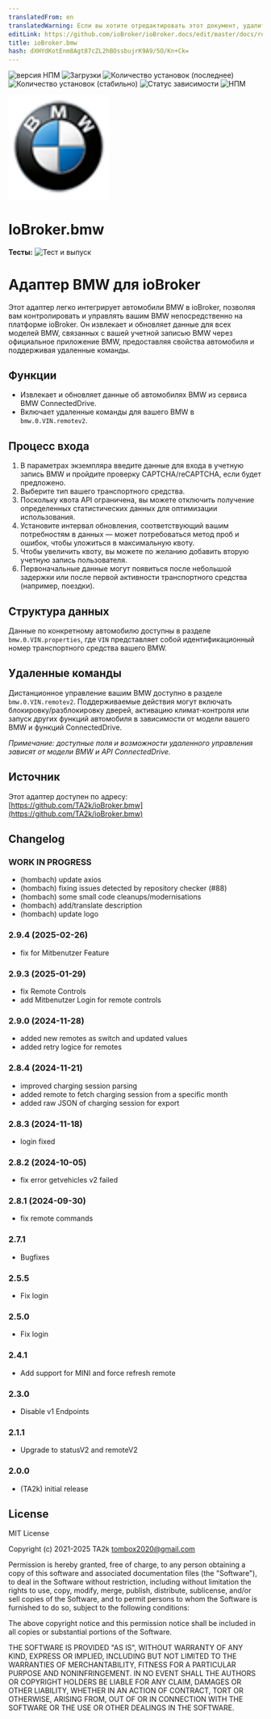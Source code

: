 ```yaml
---
translatedFrom: en
translatedWarning: Если вы хотите отредактировать этот документ, удалите поле «translationFrom», в противном случае этот документ будет снова автоматически переведен
editLink: https://github.com/ioBroker/ioBroker.docs/edit/master/docs/ru/adapterref/iobroker.bmw/README.md
title: ioBroker.bmw
hash: dXHYdKotEnm8Agt87cZL2hBOssbujrK9A9/5O/Kn+Ck=
---
```

![версия НПМ](https://img.shields.io/npm/v/iobroker.bmw.svg)
![Загрузки](https://img.shields.io/npm/dm/iobroker.bmw.svg)
![Количество установок (последнее)](https://iobroker.live/badges/bmw-installed.svg)
![Количество установок (стабильно)](https://iobroker.live/badges/bmw-stable.svg)
![Статус зависимости](https://img.shields.io/david/TA2k/iobroker.bmw.svg)
![НПМ](https://nodei.co/npm/iobroker.bmw.png?downloads=true)

<img src="admin/bmw.png" alt="Логотип" width="200">

# IoBroker.bmw
**Тесты:** ![Тест и выпуск](https://github.com/TA2k/ioBroker.bmw/workflows/Test%20and%20Release/badge.svg)

# Адаптер BMW для ioBroker
Этот адаптер легко интегрирует автомобили BMW в ioBroker, позволяя вам контролировать и управлять вашим BMW непосредственно на платформе ioBroker. Он извлекает и обновляет данные для всех моделей BMW, связанных с вашей учетной записью BMW через официальное приложение BMW, предоставляя свойства автомобиля и поддерживая удаленные команды.

## Функции
- Извлекает и обновляет данные об автомобилях BMW из сервиса BMW ConnectedDrive.
- Включает удаленные команды для вашего BMW в `bmw.0.VIN.remotev2`.

## Процесс входа
1. В параметрах экземпляра введите данные для входа в учетную запись BMW и пройдите проверку CAPTCHA/reCAPTCHA, если будет предложено.
2. Выберите тип вашего транспортного средства.
3. Поскольку квота API ограничена, вы можете отключить получение определенных статистических данных для оптимизации использования.
4. Установите интервал обновления, соответствующий вашим потребностям в данных — может потребоваться метод проб и ошибок, чтобы уложиться в максимальную квоту.
5. Чтобы увеличить квоту, вы можете по желанию добавить вторую учетную запись пользователя.
6. Первоначальные данные могут появиться после небольшой задержки или после первой активности транспортного средства (например, поездки).

## Структура данных
Данные по конкретному автомобилю доступны в разделе `bmw.0.VIN.properties`, где `VIN` представляет собой идентификационный номер транспортного средства вашего BMW.

## Удаленные команды
Дистанционное управление вашим BMW доступно в разделе `bmw.0.VIN.remotev2`. Поддерживаемые действия могут включать блокировку/разблокировку дверей, активацию климат-контроля или запуск других функций автомобиля в зависимости от модели вашего BMW и функций ConnectedDrive.

*Примечание: доступные поля и возможности удаленного управления зависят от модели BMW и API ConnectedDrive.*

## Источник
Этот адаптер доступен по адресу: [https://github.com/TA2k/ioBroker.bmw](https://github.com/TA2k/ioBroker.bmw)

## Changelog

### **WORK IN PROGRESS**

- (hombach) update axios
- (hombach) fixing issues detected by repository checker (#88)
- (hombach) some small code cleanups/modernisations
- (hombach) add/translate description
- (hombach) update logo

### 2.9.4 (2025-02-26)

- fix for Mitbenutzer Feature

### 2.9.3 (2025-01-29)

- fix Remote Controls
- add Mitbenutzer Login for remote controls

### 2.9.0 (2024-11-28)

- added new remotes as switch and updated values
- added retry logice for remotes

### 2.8.4 (2024-11-21)

- improved charging session parsing
- added remote to fetch charging session from a specific month
- added raw JSON of charging session for export

### 2.8.3 (2024-11-18)

- login fixed

### 2.8.2 (2024-10-05)

- fix error getvehicles v2 failed

### 2.8.1 (2024-09-30)

- fix remote commands

### 2.7.1

- Bugfixes

### 2.5.5

- Fix login

### 2.5.0

- Fix login

### 2.4.1

- Add support for MINI and force refresh remote

### 2.3.0

- Disable v1 Endpoints

### 2.1.1

- Upgrade to statusV2 and remoteV2

### 2.0.0

- (TA2k) initial release

## License

MIT License

Copyright (c) 2021-2025 TA2k <tombox2020@gmail.com>

Permission is hereby granted, free of charge, to any person obtaining a copy
of this software and associated documentation files (the "Software"), to deal
in the Software without restriction, including without limitation the rights
to use, copy, modify, merge, publish, distribute, sublicense, and/or sell
copies of the Software, and to permit persons to whom the Software is
furnished to do so, subject to the following conditions:

The above copyright notice and this permission notice shall be included in all
copies or substantial portions of the Software.

THE SOFTWARE IS PROVIDED "AS IS", WITHOUT WARRANTY OF ANY KIND, EXPRESS OR
IMPLIED, INCLUDING BUT NOT LIMITED TO THE WARRANTIES OF MERCHANTABILITY,
FITNESS FOR A PARTICULAR PURPOSE AND NONINFRINGEMENT. IN NO EVENT SHALL THE
AUTHORS OR COPYRIGHT HOLDERS BE LIABLE FOR ANY CLAIM, DAMAGES OR OTHER
LIABILITY, WHETHER IN AN ACTION OF CONTRACT, TORT OR OTHERWISE, ARISING FROM,
OUT OF OR IN CONNECTION WITH THE SOFTWARE OR THE USE OR OTHER DEALINGS IN THE
SOFTWARE.